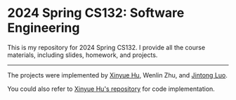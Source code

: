 # 2024 Spring CS132: Software Engineering

This is my repository for 2024 Spring CS132. I provide all the course materials, including slides, homework, and projects.

---

The projects were implemented by [Xinyue Hu](https://github.com/HuNianlan), Wenlin Zhu, and [Jintong Luo](https://github.com/hitomi7929).

You could also refer to [Xinyue Hu's repository](https://github.com/HuNianlan/CS132) for code implementation.
